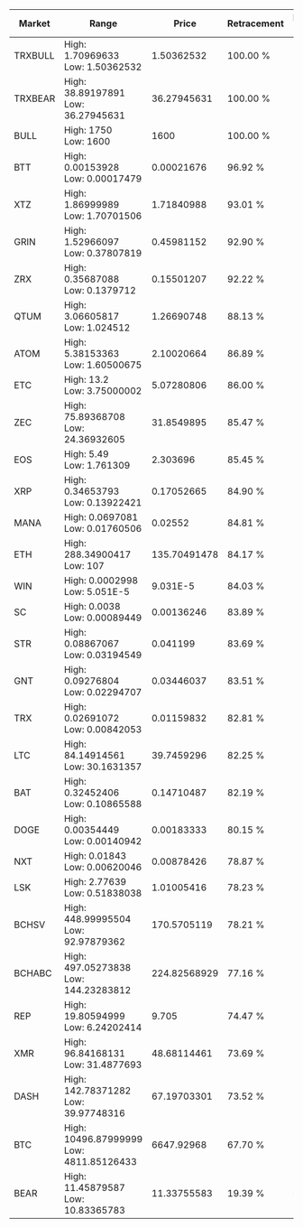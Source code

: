| Market | Range | Price| Retracement | Doubles to 50% |
| --- | --- | --- | --- | --- |
| TRXBULL | High: 1.70969633<br />Low: 1.50362532 | 1.50362532 | 100.00 % | 1.07 |
| TRXBEAR | High: 38.89197891<br />Low: 36.27945631 | 36.27945631 | 100.00 % | 1.04 |
| BULL | High: 1750<br />Low: 1600 | 1600 | 100.00 % | 1.05 |
| BTT | High: 0.00153928<br />Low: 0.00017479 | 0.00021676 | 96.92 % | 3.95 |
| XTZ | High: 1.86999989<br />Low: 1.70701506 | 1.71840988 | 93.01 % | 1.04 |
| GRIN | High: 1.52966097<br />Low: 0.37807819 | 0.45981152 | 92.90 % | 2.07 |
| ZRX | High: 0.35687088<br />Low: 0.1379712 | 0.15501207 | 92.22 % | 1.60 |
| QTUM | High: 3.06605817<br />Low: 1.024512 | 1.26690748 | 88.13 % | 1.61 |
| ATOM | High: 5.38153363<br />Low: 1.60500675 | 2.10020664 | 86.89 % | 1.66 |
| ETC | High: 13.2<br />Low: 3.75000002 | 5.07280806 | 86.00 % | 1.67 |
| ZEC | High: 75.89368708<br />Low: 24.36932605 | 31.8549895 | 85.47 % | 1.57 |
| EOS | High: 5.49<br />Low: 1.761309 | 2.303696 | 85.45 % | 1.57 |
| XRP | High: 0.34653793<br />Low: 0.13922421 | 0.17052665 | 84.90 % | 1.42 |
| MANA | High: 0.0697081<br />Low: 0.01760506 | 0.02552 | 84.81 % | 1.71 |
| ETH | High: 288.34900417<br />Low: 107 | 135.70491478 | 84.17 % | 1.46 |
| WIN | High: 0.0002998<br />Low: 5.051E-5 | 9.031E-5 | 84.03 % | 1.94 |
| SC | High: 0.0038<br />Low: 0.00089449 | 0.00136246 | 83.89 % | 1.72 |
| STR | High: 0.08867067<br />Low: 0.03194549 | 0.041199 | 83.69 % | 1.46 |
| GNT | High: 0.09276804<br />Low: 0.02294707 | 0.03446037 | 83.51 % | 1.68 |
| TRX | High: 0.02691072<br />Low: 0.00842053 | 0.01159832 | 82.81 % | 1.52 |
| LTC | High: 84.14914561<br />Low: 30.1631357 | 39.7459296 | 82.25 % | 1.44 |
| BAT | High: 0.32452406<br />Low: 0.10865588 | 0.14710487 | 82.19 % | 1.47 |
| DOGE | High: 0.00354449<br />Low: 0.00140942 | 0.00183333 | 80.15 % | 1.35 |
| NXT | High: 0.01843<br />Low: 0.00620046 | 0.00878426 | 78.87 % | 1.40 |
| LSK | High: 2.77639<br />Low: 0.51838038 | 1.01005416 | 78.23 % | 1.63 |
| BCHSV | High: 448.99995504<br />Low: 92.97879362 | 170.5705119 | 78.21 % | 1.59 |
| BCHABC | High: 497.05273838<br />Low: 144.23283812 | 224.82568929 | 77.16 % | 1.43 |
| REP | High: 19.80594999<br />Low: 6.24202414 | 9.705 | 74.47 % | 1.34 |
| XMR | High: 96.84168131<br />Low: 31.4877693 | 48.68114461 | 73.69 % | 1.32 |
| DASH | High: 142.78371282<br />Low: 39.97748316 | 67.19703301 | 73.52 % | 1.36 |
| BTC | High: 10496.87999999<br />Low: 4811.85126433 | 6647.92968 | 67.70 % | 1.15 |
| BEAR | High: 11.45879587<br />Low: 10.83365783 | 11.33755583 | 19.39 % | 0.00 |
